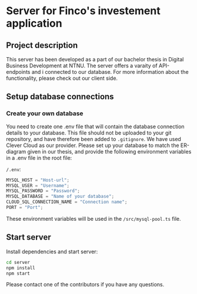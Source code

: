 # Server for Finco's investement application

## Project description

This server has been developed as a part of our bachelor thesis in Digital Business Development at NTNU.
The server offers a varaity of API-endpoints and i connected to our database. For more information about the
functionality, please check out our client side.

## Setup database connections

### Create your own database

You need to create one .env file that will contain the database connection details to your
database. This file should not be uploaded to your git repository, and have therefore been
added to `.gitignore`. We have used Clever Cloud as our provider. Please set up your database to match the ER-diagram given in our thesis, and provide the following environment variables in a .env file in the root file:

`/.env`:

```ts
MYSQL_HOST = "Host-url";
MYSQL_USER = "Username";
MYSQL_PASSWORD = "Password";
MYSQL_DATABASE = "Name of your database";
CLOUD_SQL_CONNECTION_NAME = "Connection name";
PORT = "Port";
```

These environment variables will be used in the `/src/mysql-pool.ts` file.

## Start server

Install dependencies and start server:

```sh
cd server
npm install
npm start
```

Please contact one of the contributors if you have any questions.
